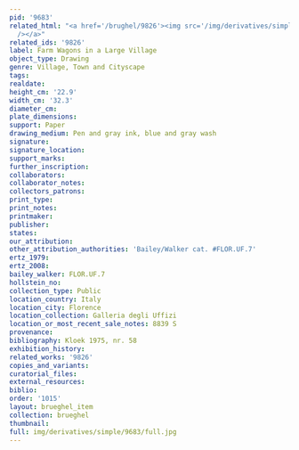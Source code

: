 ```yaml
---
pid: '9683'
related_html: "<a href='/brughel/9826'><img src='/img/derivatives/simple/9826/thumbnail.jpg'
  /></a>"
related_ids: '9826'
label: Farm Wagons in a Large Village
object_type: Drawing
genre: Village, Town and Cityscape
tags: 
realdate: 
height_cm: '22.9'
width_cm: '32.3'
diameter_cm: 
plate_dimensions: 
support: Paper
drawing_medium: Pen and gray ink, blue and gray wash
signature: 
signature_location: 
support_marks: 
further_inscription: 
collaborators: 
collaborator_notes: 
collectors_patrons: 
print_type: 
print_notes: 
printmaker: 
publisher: 
states: 
our_attribution: 
other_attribution_authorities: 'Bailey/Walker cat. #FLOR.UF.7'
ertz_1979: 
ertz_2008: 
bailey_walker: FLOR.UF.7
hollstein_no: 
collection_type: Public
location_country: Italy
location_city: Florence
location_collection: Galleria degli Uffizi
location_or_most_recent_sale_notes: 8839 S
provenance: 
bibliography: Kloek 1975, nr. 58
exhibition_history: 
related_works: '9826'
copies_and_variants: 
curatorial_files: 
external_resources: 
biblio: 
order: '1015'
layout: brueghel_item
collection: brueghel
thumbnail: 
full: img/derivatives/simple/9683/full.jpg
---
```

